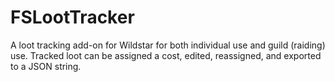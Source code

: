 FSLootTracker
=============

A loot tracking add-on for Wildstar for both individual use and guild (raiding) use.  Tracked loot can be assigned a cost, edited, reassigned, and exported to a JSON string.
